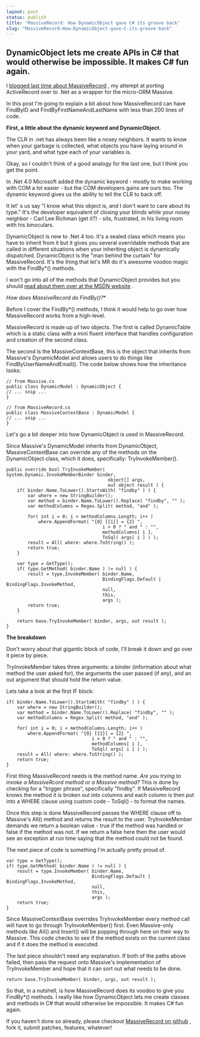 ```yaml
---
layout: post
status: publish
title: 'MassiveRecord: How DynamicObject gave C# its groove back'
slug: "MassiveRecord-How-DynamicObject-gave-C-its-groove-back"
---
```


## DynamicObject lets me create APIs in C# that would otherwise be impossible. It makes C# fun again.


I [blogged last time about MassiveRecord][1] , my attempt at porting ActiveRecord over to .Net as a wrapper for the micro-ORM Massive.


In this post I'm going to explain a bit about how MassiveRecord can have FindByID and FindByFirstNameAndLastName with less than 200 lines of code.


**First, a little about the dynamic keyword and DynamicObject.**


The CLR in .net has always been like a nosey neighbors.&nbsp;It wants to know when your garbage is collected, what objects you have laying around in your yard, and what type each of your variables is.


Okay, so I couldn't think of a good analogy for the last one, but I think you get the point.


In .Net 4.0&nbsp;Microsoft added the dynamic keyword - mostly to make working with COM a lot easier - but the COM developers gains are ours too. The dynamic keyword gives us the ability to tell the CLR to back off.


It let' s us say "I know what this object is, and I don't want to care about its type." It's the developer equivalent of closing your blinds while your nosey neighbor - Carl Lee Richman (get it?) - sits, frustrated, in his living room with his binoculars.


DynamicObject is new to .Net 4 too. It's a sealed class which means you have to inherit from it but it gives you several overridable methods that are called in different situations when your inheriting object is dynamically dispatched. DynamicObject is the "man behind the curtain" for MassiveRecord. It's the thing that let's MR do it's awesome voodoo magic with the FindBy*() methods.


I won&#39;t go into all of the methods that DynamicObject provides but you should [read about them over at the MSDN website][2] .


**How does MassiveRecord do FindBy*()?**


Before I cover the FindBy*() methods, I think it would help to go over how MassiveRecord works from a high-level.


MassiveRecord is made up of two objects. The first is called DynamicTable which is a static class with a mini fluent interface that handles configuration and creation of the second class.


The second is the MassiveContextBase, this is the object that inherits from Massive's DynamicModel and allows users to do things like FindByUserNameAndEmail(). The code below shows how the inheritance looks:


    // from Massive.cs
    public class DynamicModel : DynamicObject {
    // ... snip ...
    }
    
    // from MassiveRecord.cs
    public class MassiveContextBase : DynamicModel {
    // ... snip ...
    }


Let's go a bit deeper into how DynamicObject is used in MassiveRecord.


Since Massive's DynamicModel inherits from DynamicObject, MassiveContextBase can override any of the methods on the DynamicObject class, which it does, specifically: TryInvokeMember().


    public override bool TryInvokeMember( System.Dynamic.InvokeMemberBinder binder, 
                                          object[] args, 
                                          out object result ) {
        if( binder.Name.ToLower().StartsWith( "findby" ) ) {
            var where = new StringBuilder();
            var method = binder.Name.ToLower().Replace( "findby", "" );
            var methodColumns = Regex.Split( method, "and" );
    
            for( int i = 0; i < methodColumns.Length; i++ )
                where.AppendFormat( "{0} [{1}] = {2} ", 
                                        i > 0 ? " and " : "", 
                                        methodColumns[ i ], 
                                        ToSql( args[ i ] ) );
            result = All( where: where.ToString() );
            return true;
        }
    
        var type = GetType();
        if( type.GetMethod( binder.Name ) != null ) {
            result = type.InvokeMember( binder.Name, 
                                        BindingFlags.Default | BindingFlags.InvokeMethod, 
                                        null, 
                                        this, 
                                        args );
            return true;
        }
    
        return base.TryInvokeMember( binder, args, out result );
    }


**The breakdown**


Don't worry about that gigantic block of code, I'll break it down and go over it piece by piece.


TryInvokeMember takes three arguments: a binder (information about what method the user asked for), the arguments the user passed (if any), and an out argument that should hold the return value.


Lets take a look at the first IF block:


    if( binder.Name.ToLower().StartsWith( "findby" ) ) {
        var where = new StringBuilder();
        var method = binder.Name.ToLower().Replace( "findby", "" );
        var methodColumns = Regex.Split( method, "and" );
    
        for( int i = 0; i < methodColumns.Length; i++ )
            where.AppendFormat( "{0} [{1}] = {2} ", 
                                    i > 0 ? " and " : "", 
                                    methodColumns[ i ], 
                                    ToSql( args[ i ] ) );
        result = All( where: where.ToString() );
        return true;
    }


First thing MassiveRecord needs is the method name. *Are you trying to invoke a MassiveRcord method or a Massive method?* This is done by checking for a &quot;trigger phrase&quot;, specifically &quot;findby&quot;. If MassiveRecord knows the method it is broken out into columns and each column is then put into a WHERE clause using custom code - ToSql() - to format the names.


Once this step is done MassiveRecord passes the WHERE clause off to Massive's All() method and returns the result to the user. TryInvokeMember demands we return a boolean value - true if the method was handled or false if the method was not. If we return a false here then the user would see an exception at run time saying that the method could not be found.


The next piece of code is something I'm actually pretty proud of.


    var type = GetType();
    if( type.GetMethod( binder.Name ) != null ) {
        result = type.InvokeMember( binder.Name, 
                                    BindingFlags.Default | BindingFlags.InvokeMethod, 
                                    null, 
                                    this, 
                                    args );
        return true;
    }


Since MassiveContextBase overrides TryInvokeMember every method call will have to go through TryInvokeMember() first. Even Massive-only methods like All() and Insert() will be popping through here on their way to Massive. This code checks to see if the method exists on the current class and if it does the method is executed.


The last piece shouldn't need any explanation. If both of the paths above failed, then pass the request onto Massive's implementation of TryInvokeMember and hope that it can sort out what needs to be done.


    return base.TryInvokeMember( binder, args, out result );


So that, in a nutshell, is how MassiveRecord does its voodoo to give you FindBy*() methods. I really like how DynamicObject lets me create classes and methods in C# that would otherwise be impossible. It makes C# fun again.


If you haven&#39;t done so already, please checkout [MassiveRecord on github][3] , fork it, submit patches, features, whatever!


&nbsp;


  [1]: http://codeimpossible.com/2012/2/13/MassiveRecord-A-nice-warm-blanket-for-Massive
  [2]: http://msdn.microsoft.com/en-us/library/system.dynamic.dynamicobject.aspx
  [3]: https://github.com/codeimpossible/MassiveRecord

